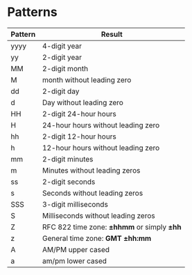 # Patterns

| Pattern | Result                                         |
|---------|------------------------------------------------|
| yyyy    | 4-digit year                                   |
| yy      | 2-digit year                                   |
| MM      | 2-digit month                                  |
| M       | month without leading zero                     |
| dd      | 2-digit day                                    |
| d       | Day without leading zero                       |
| HH      | 2-digit 24-hour hours                          |
| H       | 24-hour hours without leading zero             |
| hh      | 2-digit 12-hour hours                          |
| h       | 12-hour hours without leading zero             |
| mm      | 2-digit minutes                                |
| m       | Minutes without leading zeros                  |
| ss      | 2-digit seconds                                |
| s       | Seconds without leading zeros                  |
| SSS     | 3-digit milliseconds                           |
| S       | Milliseconds without leading zeros             |
| Z       | RFC 822 time zone: **±hhmm** or simply **±hh** |
| z       | General time zone: **GMT ±hh:mm**              |
| A       | AM/PM upper cased                              |
| a       | am/pm lower cased                              |
